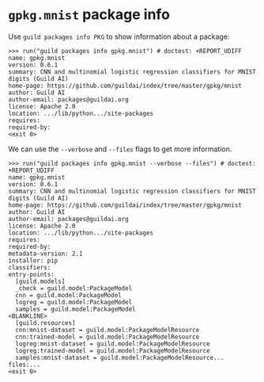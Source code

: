 # `gpkg.mnist` package info

Use `guild packages info PKG` to show information about a package:

    >>> run("guild packages info gpkg.mnist") # doctest: +REPORT_UDIFF
    name: gpkg.mnist
    version: 0.6.1
    summary: CNN and multinomial logistic regression classifiers for MNIST digits (Guild AI)
    home-page: https://github.com/guildai/index/tree/master/gpkg/mnist
    author: Guild AI
    author-email: packages@guildai.org
    license: Apache 2.0
    location: .../lib/python.../site-packages
    requires:
    required-by:
    <exit 0>

We can use the `--verbose` and `--files` flags to get more information.

    >>> run("guild packages info gpkg.mnist --verbose --files") # doctest: +REPORT_UDIFF
    name: gpkg.mnist
    version: 0.6.1
    summary: CNN and multinomial logistic regression classifiers for MNIST digits (Guild AI)
    home-page: https://github.com/guildai/index/tree/master/gpkg/mnist
    author: Guild AI
    author-email: packages@guildai.org
    license: Apache 2.0
    location: .../lib/python.../site-packages
    requires:
    required-by:
    metadata-version: 2.1
    installer: pip
    classifiers:
    entry-points:
      [guild.models]
      _check = guild.model:PackageModel
      cnn = guild.model:PackageModel
      logreg = guild.model:PackageModel
      samples = guild.model:PackageModel
    <BLANKLINE>
      [guild.resources]
      cnn:mnist-dataset = guild.model:PackageModelResource
      cnn:trained-model = guild.model:PackageModelResource
      logreg:mnist-dataset = guild.model:PackageModelResource
      logreg:trained-model = guild.model:PackageModelResource
      samples:mnist-dataset = guild.model:PackageModelResource...
    files:...
    <exit 0>
